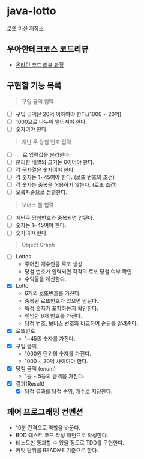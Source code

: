 # java-lotto

로또 미션 저장소

## 우아한테크코스 코드리뷰

- [온라인 코드 리뷰 과정](https://github.com/woowacourse/woowacourse-docs/blob/master/maincourse/README.md)

## 구현할 기능 목록

> 구입 금액 입력 

- [ ] 구입 금액은 20억 이하여야 한다.(1000 ~ 20억)
- [ ] 1000으로 나누어 떨어져야 한다.
- [ ] 숫자여야 한다.

> 지난 주 당첨 번호 입력
- [ ] `, ` 로 입력값을 분리한다.
- [ ] 분리한 배열의 크기는 6이어야 한다.
- [ ] 각 문자열은 숫자여야 한다. 
- [ ] 각 숫자는 1~45여야 한다. (로또 번호의 조건)
- [ ] 각 숫자는 중복을 허용하지 않는다. (로또 조건)
- [ ] 오름차순으로 정렬한다.

> 보너스 볼 입력

- [ ] 지난주 당첨번호와 중복되면 안된다.
- [ ] 숫자는 1~45여야 한다.
- [ ] 숫자여야 한다.

> Object Graph

- [ ] Lottos
  - 주어진 개수만큼 로또 생성
  - 당첨 번호가 입력되면 각각의 로또 당첨 여부 확인
  - 수익율을 계산한다.
- [x] Lotto
  - 6개의 로또번호를 가진다.
  - 중복된 로또번호가 있으면 안된다.
  - 특정 숫자가 포함하는지 확인한다.
  - 랜덤한 6개 번호를 가진다.
  - 당첨 번호, 보너스 번호와 비교하여 순위를 알려준다.
- [x] 로또번호
  - 1~45의 숫자를 가진다.
- [x] 구입 금액
  - 1000원 단위의 숫자를 가진다.
  - 1000 ~ 20억 사이여야 한다.
- [x] 당첨 금액 (enum)
  - 1등 ~ 5등의 금액을 가진다.
- [x] 결과(Result)
  - [x] 당첨 결과를 당첨 순위, 개수로 저장한다.

## 페어 프로그래밍 컨벤션
- 10분 간격으로 역할을 바꾼다.
- BDD 테스트 코드 작성 패턴으로 작성한다.
- 테스트만 통과할 수 있을 정도로 TDD를 구현한다.
- 커밋 단위를 README 기준으로 한다.
